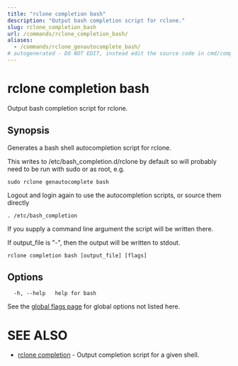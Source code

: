 ```yaml
---
title: "rclone completion bash"
description: "Output bash completion script for rclone."
slug: rclone_completion_bash
url: /commands/rclone_completion_bash/
aliases:
  - /commands/rclone_genautocomplete_bash/
# autogenerated - DO NOT EDIT, instead edit the source code in cmd/completion/bash/ and as part of making a release run "make commanddocs"
---
```

# rclone completion bash

Output bash completion script for rclone.

## Synopsis


Generates a bash shell autocompletion script for rclone.

This writes to /etc/bash_completion.d/rclone by default so will
probably need to be run with sudo or as root, e.g.

    sudo rclone genautocomplete bash

Logout and login again to use the autocompletion scripts, or source
them directly

    . /etc/bash_completion

If you supply a command line argument the script will be written
there.

If output_file is "-", then the output will be written to stdout.


```
rclone completion bash [output_file] [flags]
```

## Options

```
  -h, --help   help for bash
```


See the [global flags page](/flags/) for global options not listed here.

# SEE ALSO

* [rclone completion](/commands/rclone_completion/)	 - Output completion script for a given shell.


